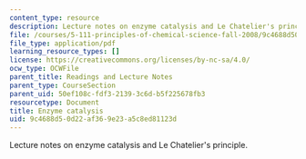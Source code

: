 ```yaml
---
content_type: resource
description: Lecture notes on enzyme catalysis and Le Chatelier's principle.
file: /courses/5-111-principles-of-chemical-science-fall-2008/9c4688d50d22af369e23a5c8ed81123d_lecnotes35.pdf
file_type: application/pdf
learning_resource_types: []
license: https://creativecommons.org/licenses/by-nc-sa/4.0/
ocw_type: OCWFile
parent_title: Readings and Lecture Notes
parent_type: CourseSection
parent_uid: 50ef108c-fdf3-2139-3c6d-b5f225678fb3
resourcetype: Document
title: Enzyme catalysis
uid: 9c4688d5-0d22-af36-9e23-a5c8ed81123d
---
```

Lecture notes on enzyme catalysis and Le Chatelier's principle.